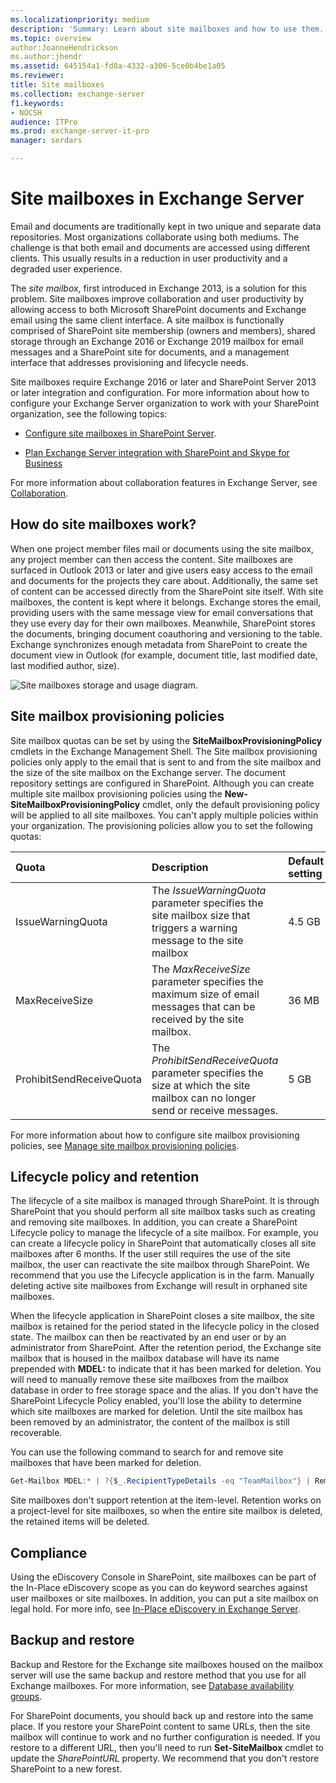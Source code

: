 ```yaml
---
ms.localizationpriority: medium
description: 'Summary: Learn about site mailboxes and how to use them.'
ms.topic: overview
author:JoanneHendrickson
ms.author:jhendr
ms.assetid: 645154a1-fd8a-4332-a306-5ce0b4be1a05
ms.reviewer:
title: Site mailboxes
ms.collection: exchange-server
f1.keywords:
- NOCSH
audience: ITPro
ms.prod: exchange-server-it-pro
manager: serdars

---
```


# Site mailboxes in Exchange Server


Email and documents are traditionally kept in two unique and separate data repositories. Most organizations collaborate using both mediums. The challenge is that both email and documents are accessed using different clients. This usually results in a reduction in user productivity and a degraded user experience.

The *site mailbox*, first introduced in Exchange 2013, is a solution for this problem. Site mailboxes improve collaboration and user productivity by allowing access to both Microsoft SharePoint documents and Exchange email using the same client interface. A site mailbox is functionally comprised of SharePoint site membership (owners and members), shared storage through an Exchange 2016 or Exchange 2019 mailbox for email messages and a SharePoint site for documents, and a management interface that addresses provisioning and lifecycle needs.

Site mailboxes require Exchange 2016 or later and SharePoint Server 2013 or later integration and configuration. For more information about how to configure your Exchange Server organization to work with your SharePoint organization, see the following topics:

- [Configure site mailboxes in SharePoint Server](/SharePoint/administration/configure-site-mailboxes-in-sharepoint).

- [Plan Exchange Server integration with SharePoint and Skype for Business](../plan-and-deploy/integration-with-sharepoint-and-skype/integration-with-sharepoint-and-skype.md)

For more information about collaboration features in Exchange Server, see [Collaboration](collaboration.md).


## How do site mailboxes work?
<a name="howwork"> </a>

When one project member files mail or documents using the site mailbox, any project member can then access the content. Site mailboxes are surfaced in Outlook 2013 or later and give users easy access to the email and documents for the projects they care about. Additionally, the same set of content can be accessed directly from the SharePoint site itself. With site mailboxes, the content is kept where it belongs. Exchange stores the email, providing users with the same message view for email conversations that they use every day for their own mailboxes. Meanwhile, SharePoint stores the documents, bringing document coauthoring and versioning to the table. Exchange synchronizes enough metadata from SharePoint to create the document view in Outlook (for example, document title, last modified date, last modified author, size).

![Site mailboxes storage and usage diagram.](../media/ITPro_SiteMailbox_DataFlow.png)

## Site mailbox provisioning policies
<a name="policies"> </a>

Site mailbox quotas can be set by using the **SiteMailboxProvisioningPolicy** cmdlets in the Exchange Management Shell. The Site mailbox provisioning policies only apply to the email that is sent to and from the site mailbox and the size of the site mailbox on the Exchange server. The document repository settings are configured in SharePoint. Although you can create multiple site mailbox provisioning policies using the **New-SiteMailboxProvisioningPolicy** cmdlet, only the default provisioning policy will be applied to all site mailboxes. You can't apply multiple policies within your organization. The provisioning policies allow you to set the following quotas:

|**Quota**|**Description**|**Default setting**|
|:-----|:-----|:-----|
|IssueWarningQuota|The _IssueWarningQuota_ parameter specifies the site mailbox size that triggers a warning message to the site mailbox|4.5 GB|
|MaxReceiveSize|The _MaxReceiveSize_ parameter specifies the maximum size of email messages that can be received by the site mailbox.|36 MB|
|ProhibitSendReceiveQuota|The _ProhibitSendReceiveQuota_ parameter specifies the size at which the site mailbox can no longer send or receive messages.|5 GB|

For more information about how to configure site mailbox provisioning policies, see [Manage site mailbox provisioning policies](../../ExchangeServer2013/manage-site-mailbox-provisioning-policies-exchange-2013-help.md).

## Lifecycle policy and retention
<a name="policies"> </a>

The lifecycle of a site mailbox is managed through SharePoint. It is through SharePoint that you should perform all site mailbox tasks such as creating and removing site mailboxes. In addition, you can create a SharePoint Lifecycle policy to manage the lifecycle of a site mailbox. For example, you can create a lifecycle policy in SharePoint that automatically closes all site mailboxes after 6 months. If the user still requires the use of the site mailbox, the user can reactivate the site mailbox through SharePoint. We recommend that you use the Lifecycle application is in the farm. Manually deleting active site mailboxes from Exchange will result in orphaned site mailboxes.

When the lifecycle application in SharePoint closes a site mailbox, the site mailbox is retained for the period stated in the lifecycle policy in the closed state. The mailbox can then be reactivated by an end user or by an administrator from SharePoint. After the retention period, the Exchange site mailbox that is housed in the mailbox database will have its name prepended with **MDEL:** to indicate that it has been marked for deletion. You will need to manually remove these site mailboxes from the mailbox database in order to free storage space and the alias. If you don't have the SharePoint Lifecycle Policy enabled, you'll lose the ability to determine which site mailboxes are marked for deletion. Until the site mailbox has been removed by an administrator, the content of the mailbox is still recoverable.

You can use the following command to search for and remove site mailboxes that have been marked for deletion.

```PowerShell
Get-Mailbox MDEL:* | ?{$_.RecipientTypeDetails -eq "TeamMailbox"} | Remove-Mailbox -Confirm:$false
```

Site mailboxes don't support retention at the item-level. Retention works on a project-level for site mailboxes, so when the entire site mailbox is deleted, the retained items will be deleted.

## Compliance
<a name="policies"> </a>

Using the eDiscovery Console in SharePoint, site mailboxes can be part of the In-Place eDiscovery scope as you can do keyword searches against user mailboxes or site mailboxes. In addition, you can put a site mailbox on legal hold. For more info, see [In-Place eDiscovery in Exchange Server](../policy-and-compliance/ediscovery/ediscovery.md).

## Backup and restore
<a name="policies"> </a>

Backup and Restore for the Exchange site mailboxes housed on the mailbox server will use the same backup and restore method that you use for all Exchange mailboxes. For more information, see [Database availability groups](../high-availability/database-availability-groups/database-availability-groups.md).

For SharePoint documents, you should back up and restore into the same place. If you restore your SharePoint content to same URLs, then the site mailbox will continue to work and no further configuration is needed. If you restore to a different URL, then you'll need to run **Set-SiteMailbox** cmdlet to update the _SharePointURL_ property. We recommend that you don't restore SharePoint to a new forest.